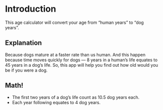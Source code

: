 # Introduction
This age calculator will convert your age from “human years” to “dog years”.


## Explanation
Because dogs mature at a faster rate than us human. And this happen because time moves quickly for dogs — 8 years in a human’s life equates to 45 years in a dog’s life. So, this app will help you find out how old would you be if you were a dog.


## Math!
* The first two years of a dog’s life count as 10.5 dog years each.
* Each year following equates to 4 dog years.
